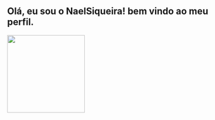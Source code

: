 ## Olá, eu sou o NaelSiqueira! bem vindo ao meu perfil.
</div>

<img height="180em" src="https://github-readme-stats.vercel.app/api?username=naelsiqueira&show_icons=true&theme=dracula&include_all_commits=true&count_private=true"/>
</div>


##
